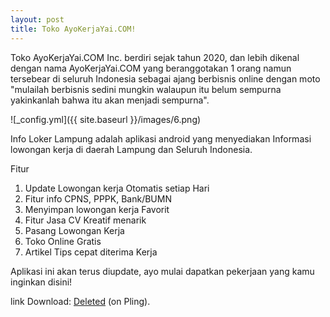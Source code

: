 ```yaml
---
layout: post
title: Toko AyoKerjaYai.COM!
---
```


Toko AyoKerjaYai.COM Inc. berdiri sejak tahun 2020, dan lebih dikenal dengan nama AyoKerjaYai.COM yang beranggotakan 1 orang namun tersebear di seluruh Indonesia sebagai ajang berbisnis online dengan moto "mulailah berbisnis sedini mungkin walaupun itu belum sempurna yakinkanlah bahwa itu akan menjadi sempurna".

![_config.yml]({{ site.baseurl }}/images/6.png)

Info Loker Lampung adalah aplikasi android yang menyediakan Informasi lowongan kerja di daerah Lampung dan Seluruh Indonesia.

Fitur
1. Update Lowongan kerja Otomatis setiap Hari
2. Fitur info CPNS, PPPK, Bank/BUMN
3. Menyimpan lowongan kerja Favorit
4. Fitur Jasa CV Kreatif menarik
5. Pasang Lowongan Kerja
6. Toko Online Gratis
7. Artikel Tips cepat diterima Kerja

Aplikasi ini akan terus diupdate, ayo mulai dapatkan pekerjaan yang kamu inginkan disini!

link Download: [Deleted](#) (on Pling).

